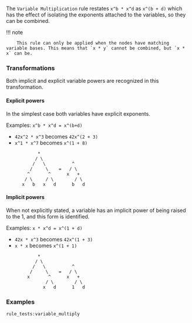 The `Variable Multiplication` rule restates `x^b * x^d` as `x^(b + d)` which has the effect of isolating the exponents attached to the variables, so they can be combined.

!!! note

        This rule can only be applied when the nodes have matching variable bases. This means that `x * y` cannot be combined, but `x * x` can be.

### Transformations

Both implicit and explicit variable powers are recognized in this transformation.

#### Explicit powers

In the simplest case both variables have explicit exponents.

Examples: `x^b * x^d = x^(b+d)`

- `42x^2 * x^3` becomes `42x^(2 + 3)`
- `x^1 * x^7` becomes `x^(1 + 8)`

```
            *
           / \
          /   \          ^
         /     \    =   / \
        ^       ^      x   +
       / \     / \        / \
      x   b   x   d      b   d
```

#### Implicit powers

When not explicitly stated, a variable has an implicit power of being raised to the 1, and this form is identified.

Examples: `x * x^d = x^(1 + d)`

- `42x * x^3` becomes `42x^(1 + 3)`
- `x * x` becomes `x^(1 + 1)`

```
            *
           / \
          /   \          ^
         /     \    =   / \
        x       ^      x   +
               / \        / \
              x   d      1   d
```

### Examples

`rule_tests:variable_multiply`
